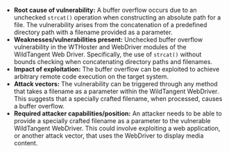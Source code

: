 - **Root cause of vulnerability:** A buffer overflow occurs due to an unchecked `strcat()` operation when constructing an absolute path for a file. The vulnerability arises from the concatenation of a predefined directory path with a filename provided as a parameter.
- **Weaknesses/vulnerabilities present:** Unchecked buffer overflow vulnerability in the WTHoster and WebDriver modules of the WildTangent Web Driver. Specifically, the use of `strcat()` without bounds checking when concatenating directory paths and filenames.
- **Impact of exploitation:** The buffer overflow can be exploited to achieve arbitrary remote code execution on the target system.
- **Attack vectors:** The vulnerability can be triggered through any method that takes a filename as a parameter within the WildTangent WebDriver. This suggests that a specially crafted filename, when processed, causes a buffer overflow.
- **Required attacker capabilities/position:** An attacker needs to be able to provide a specially crafted filename as a parameter to the vulnerable WildTangent WebDriver. This could involve exploiting a web application, or another attack vector, that uses the WebDriver to display media content.